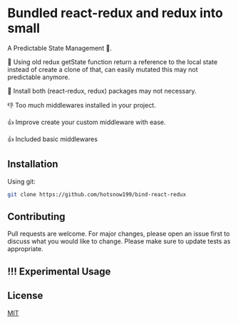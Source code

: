 # Bundled react-redux and redux into small

A Predictable State Management 👀.

💩 Using old redux getState function return a reference to the local state instead of create a clone of that, can easily mutated this may not predictable anymore.

💩 Install both (react-redux, redux) packages may not necessary.

👎 Too much middlewares installed in your project.

👍 Improve create your custom middleware with ease.

👍 Included basic middlewares
## Installation

Using git:

``` bash
git clone https://github.com/hotsnow199/bind-react-redux 
```

## Contributing

Pull requests are welcome. For major changes, please open an issue first to discuss what you would like to change.
Please make sure to update tests as appropriate.

## !!! Experimental Usage

## License

[MIT](https://choosealicense.com/licenses/mit/)
